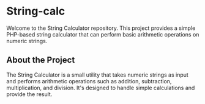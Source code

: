 # String-calc

Welcome to the String Calculator repository. This project provides a simple PHP-based string calculator that can perform basic arithmetic operations on numeric strings.

## About the Project

The String Calculator is a small utility that takes numeric strings as input and performs arithmetic operations such as addition, subtraction, multiplication, and division. It's designed to handle simple calculations and provide the result.
